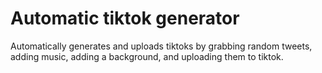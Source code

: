 # Automatic tiktok generator

Automatically generates and uploads tiktoks by grabbing random tweets, adding music, adding a background, and uploading them to tiktok.
